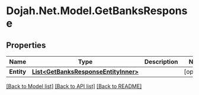 # Dojah.Net.Model.GetBanksResponse

## Properties

Name | Type | Description | Notes
------------ | ------------- | ------------- | -------------
**Entity** | [**List&lt;GetBanksResponseEntityInner&gt;**](GetBanksResponseEntityInner.md) |  | [optional] 

[[Back to Model list]](../README.md#documentation-for-models) [[Back to API list]](../README.md#documentation-for-api-endpoints) [[Back to README]](../README.md)

